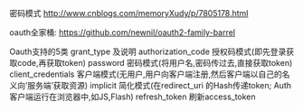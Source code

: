 
密码模式 http://www.cnblogs.com/memoryXudy/p/7805178.html

oauth全家桶: https://github.com/newnil/oauth2-family-barrel

Oauth支持的5类 grant_type 及说明
authorization_code 授权码模式(即先登录获取code,再获取token)
password 密码模式(将用户名,密码传过去,直接获取token)
client_credentials 客户端模式(无用户,用户向客户端注册,然后客户端以自己的名义向’服务端’获取资源)
implicit 简化模式(在redirect_uri 的Hash传递token; Auth客户端运行在浏览器中,如JS,Flash)
refresh_token 刷新access_token